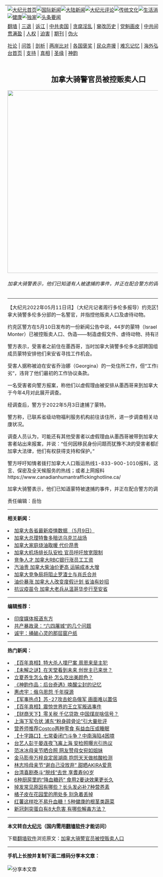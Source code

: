 <a name="1" id="1" target="_blank"></a><span id="1"></span>
<table align=center border="0"><tr><td colspan="2" VALIGN=TOP><a href="https://github.com/rrjbqx321/djy/blob/master/gb/nf1351518.md#1"><img src="https://raw.githubusercontent.com/rrjbqx321/www/master/t/djy/1.jpg" title="大纪元首页" alt="大纪元首页"></a><a href="https://github.com/rrjbqx321/djy/blob/master/gb/n24hr.md#1"><img src="https://raw.githubusercontent.com/rrjbqx321/www/master/t/djy/3.jpg" title="国际新闻" alt="国际新闻"></a><a href="https://github.com/rrjbqx321/djy/blob/master/gb/nsc413.md#1"><img src="https://raw.githubusercontent.com/rrjbqx321/www/master/t/djy/4.jpg" title="大陆新闻" alt="大陆新闻"></a><a href="https://github.com/rrjbqx321/djy/blob/master/gb/news392.md#1"><img src="https://raw.githubusercontent.com/rrjbqx321/www/master/t/djy/5.jpg" title="大纪元评论" alt="大纪元评论"></a><a href="https://github.com/rrjbqx321/djy/blob/master/gb/news2007.md#1"><img src="https://raw.githubusercontent.com/rrjbqx321/www/master/t/djy/6.jpg" title="传统文化" alt="传统文化"></a><a href="https://github.com/rrjbqx321/djy/blob/master/gb/news2008.md#1"><img src="https://raw.githubusercontent.com/rrjbqx321/www/master/t/djy/7.jpg" title="生活消费" alt="生活消费"></a><a href="https://github.com/rrjbqx321/djy/blob/master/gb/ncyule.md#1"><img src="https://raw.githubusercontent.com/rrjbqx321/www/master/t/djy/8.jpg" title="娱乐休闲" alt="娱乐休闲"></a><a href="https://github.com/rrjbqx321/djy/blob/master/gb/nsc1002.md#1"><img src="https://raw.githubusercontent.com/rrjbqx321/www/master/t/djy/9.jpg" title="健康" alt="健康"></a><a href="https://github.com/rrjbqx321/djy/blob/master/gb/nf6092.md#1"><img src="https://raw.githubusercontent.com/rrjbqx321/www/master/t/djy/10a.jpg" title="独家" alt="独家"></a><a href="https://github.com/rrjbqx321/djy/blob/master/gb/nf4514.md#1"><img src="https://raw.githubusercontent.com/rrjbqx321/www/master/t/djy/12a.jpg" title="头条要闻" alt="头条要闻"></a></td></tr>
<tr><td colspan="2" VALIGN=TOP><a target="_blank" href="https://github.com/rrjbqx321/www/blob/master/README.md?zsrh#1">翻墙</a> | <a target="_blank" href="https://github.com/rrjbqx321/djy/blob/master/gb/nf5657.md#1">三退</a> | <a target="_blank" href="https://github.com/rrjbqx321/djy/blob/master/gb/nf6124.md#1">诉江</a> | <a target="_blank" href="https://github.com/rrjbqx321/djy/blob/master/gb/nf1176117.md#1">中共卖国</a> | <a target="_blank" href="https://github.com/rrjbqx321/djy/blob/master/gb/nf5773.md#1">贪腐淫乱</a> | <a target="_blank" href="https://github.com/rrjbqx321/djy/blob/master/gb/nf1176115.md#1">窜改历史</a> | <a target="_blank" href="https://github.com/rrjbqx321/djy/blob/master/gb/nf1176107.md#1">党魁画皮</a> | <a target="_blank" href="https://github.com/rrjbqx321/djy/blob/master/gb/nf1320400.md#1">中共间谍</a> | <a target="_blank" href="https://github.com/rrjbqx321/djy/blob/master/gb/nf1176114.md#1">破坏传统</a> | <a target="_blank" href="https://github.com/rrjbqx321/ntdtv/blob/master/gb/prog447_1.md#1">恶贯满盈</a> | <a target="_blank" href="https://github.com/rrjbqx321/djy/blob/master/gb/ncid278.md#1">人权</a> | <a target="_blank" href="https://github.com/rrjbqx321/djy/blob/master/gb/nf1176111.md#1">迫害</a> | <a target="_blank" href="https://gitlab.com/szzdlab/mh-qikan/blob/master/README.md#1">期刊</a> | <a target="_blank" href="https://github.com/rrjbqx321/djy/blob/master/gb/nf5562.md#1">伪火</a></p><p><a target="_blank" href="https://github.com/rrjbqx321/djy/blob/master/gb/9p.md#1">社论</a> | <a target="_blank" href="https://github.com/rrjbqx321/djy/blob/master/gb/nf4378.md#1">问答</a> | <a target="_blank" href="https://github.com/rrjbqx321/djy/blob/master/gb/nf5792.md#1">剖析</a> | <a target="_blank" href="https://github.com/rrjbqx321/djy/blob/master/gb/nf5735.md#1">两岸比对</a> | <a target="_blank" href="https://github.com/rrjbqx321/djy/blob/master/gb/nf6119.md#1">各国褒奖</a> | <a target="_blank" href="https://github.com/rrjbqx321/djy/blob/master/gb/nf6120.md#1">民众声援</a> | <a target="_blank" href="https://github.com/rrjbqx321/djy/blob/master/gb/nf1188594.md#1">难忘记忆</a> | <a target="_blank" href="https://github.com/rrjbqx321/djy/blob/master/gb/nf3180.md#1">海外弘传</a> | <a target="_blank" href="https://github.com/rrjbqx321/djy/blob/master/gb/nf5410.md#1">万人上访</a> | <a target="_blank" href="https://github.com/rrjbqx321/www/blob/master/README.md?zsrh#1">平台首页</a> | <a target="_blank" href="https://github.com/rrjbqx321/djy/blob/master/gb/nf4386.md#1">支持</a> | <a target="_blank" href="https://github.com/rrjbqx321/djy/blob/master/gb/nf4389.md#1">真相</a> | <a target="_blank" href="https://github.com/rrjbqx321/djy/blob/master/gb/nf5790.md#1">圣缘</a> | <a target="_blank" href="https://github.com/rrjbqx321/djy/blob/master/gb/nf4786.md#1">神韵</a></td></tr>
<tr><td VALIGN=TOP width="626"><h2 align=center>加拿大骑警官员被控贩卖人口</h2>
<img width="600" src="https://i.epochtimes.com/assets/uploads/2019/01/0fbf7eadba4461846fc2af6e34ac856b-600x400.jpg" />
<h6>加拿大骑警表示，他们已知道有人被逮捕的事件，并正在配合警方的调查。 (AFP)
</h6>
<hr>
<p>【大纪元2022年05月11日讯】（大纪元记者周行多伦多报导）约克区警方逮捕了<ahref="https://github.com/rrjbqx321/djy/blob/master/gb/tag/%E5%8A%A0%E6%8B%BF%E5%A4%A7%E9%AA%91%E8%AD%A6.md#1">加拿大骑警</a>多伦多分部的一名警官，并指控他<ahref="https://github.com/rrjbqx321/djy/blob/master/gb/tag/%E8%B4%A9%E5%8D%96%E4%BA%BA%E5%8F%A3.md#1">贩卖人口</a>及<ahref="https://github.com/rrjbqx321/djy/blob/master/gb/tag/%E8%99%90%E5%BE%85%E5%8A%A8%E7%89%A9.md#1">虐待动物</a>。</p>
<p>约克区警方在5月10日发布的一份新闻公告中说，44岁的蒙特（Israel Yahsif Mane Monter）已被控<ahref="https://github.com/rrjbqx321/djy/blob/master/gb/tag/%E8%B4%A9%E5%8D%96%E4%BA%BA%E5%8F%A3.md#1">贩卖人口</a>、伪造——制造虚假文件、<ahref="https://github.com/rrjbqx321/djy/blob/master/gb/tag/%E8%99%90%E5%BE%85%E5%8A%A8%E7%89%A9.md#1">虐待动物</a>、持有违禁设备等罪。</p>
<p>警方表示，受害者之前住在墨西哥，当时<ahref="https://github.com/rrjbqx321/djy/blob/master/gb/tag/%E5%8A%A0%E6%8B%BF%E5%A4%A7%E9%AA%91%E8%AD%A6.md#1">加拿大骑警</a>多伦多北部跨国组织犯罪部门的成员蒙特安排他们来安省寻找工作机会。</p>
<p>受害人据称被迫在安省乔治娜（Georgina）的一处住所工作，但“工作条件非常恶劣”，违背了他们最初的工作协议条款。</p>
<p>一名受害者向警方报案，称他们以虚假理由被安排从墨西哥来到加拿大工作后，警方于今年4月对此展开调查。</p>
<p>经调查后，警方于2022年5月3日逮捕了蒙特。</p>
<p>警方称，已联系省级动物福利服务机构前往该住所，进一步调查相关动物的护理和健康状况。</p>
<p>调查人员认为，可能还有其他受害者以虚假理由从墨西哥被带到加拿大。警方要求受害者站出来报案，并说：“任何因移民身份问题而犹豫不决的受害者都应该知道，根据加拿大法律，他们有权获得支持和保护。”</p>
<p>警方呼吁知情者拨打加拿大人口贩运热线1-833-900-1010报料，这是一条多语言、保密及全天候服务的热线；或者上网报料https://www.canadianhumantraffickinghotline.ca/</p>
<p>加拿大骑警表示，他们已知道蒙特被逮捕的事件，并正在配合警方的调查。</p>
<p>责任编辑：岳怡</p>

<hr>


<strong>相关新闻：</strong>
<li><a href="https://github.com/rrjbqx321/djy/blob/master/gb/22/3/22/n13663533.md#1">加拿大各省最新疫情数据 （5月9日）</a></li>
<li><a href="https://github.com/rrjbqx321/djy/blob/master/gb/22/5/8/n13730503.md#1">加拿大总理特鲁多暗访乌克兰战场</a></li>
<li><a href="https://github.com/rrjbqx321/djy/blob/master/gb/22/5/8/n13730558.md#1">加拿大家庭烧油取暖 代价昂贵</a></li>
<li><a href="https://github.com/rrjbqx321/djy/blob/master/gb/22/5/8/n13730657.md#1">加拿大机场排长队安检 官员呼吁放宽限制</a></li>
<li><a href="https://github.com/rrjbqx321/djy/blob/master/gb/22/5/9/n13731569.md#1">竞争人才 加拿大RBC银行涨员工工资</a></li>
<li><a href="https://github.com/rrjbqx321/djy/blob/master/gb/22/5/10/n13731641.md#1">汽油贵 加拿大柴油价更高 运输成本大增</a></li>
<li><a href="https://github.com/rrjbqx321/djy/blob/master/gb/22/5/10/n13731647.md#1">加拿大竞争局将阻止罗渣士与肖氏合并</a></li>
<li><a href="https://github.com/rrjbqx321/djy/blob/master/gb/22/5/10/n13732390.md#1">油价暴涨 加拿大人改变度假计划 省油有妙招</a></li>
<li><a href="https://github.com/rrjbqx321/djy/blob/master/gb/22/5/10/n13732382.md#1">抗议疫苗令 加拿大老兵从温哥华步行至安省</a></li>
<hr>


<strong>编辑推荐：</strong>
<li><a href="https://github.com/rrjbqx321/djy/blob/master/gb/18/10/27/n10812623.md?dfh#1" target="_blank">印度媒体报道东方</a></li><li><a href="https://github.com/tsiac2612/djy/blob/master/gb/19/1/29/n11010920.md#1" target="_blank">共产暴政录：“六四屠城”的几个问题</a></li><li><a href="https://github.com/tsiac2612/djy/blob/master/gb/10/8/2/n2983321.md#1" target="_blank">诚宇：捅破心灵的那层窗户纸</a></li>
<hr>

<strong>热门新闻：</strong>
<li><a href="https://github.com/rrjbqx321/djy/blob/master/gb/22/4/20/n13716388.md#1">【百年真相】特大杀人埋尸案 周恩来是主犯</a></li>
<li><a href="https://github.com/rrjbqx321/djy/blob/master/gb/22/5/5/n13728172.md#1">【未解之谜】在天堂看到未来 创世主已来世？</a></li>
<li><a href="https://github.com/rrjbqx321/djy/blob/master/gb/22/5/2/n13725366.md#1">立夏养生怎么食补 怎么吃出美颜色？</a></li>
<li><a href="https://github.com/rrjbqx321/djy/blob/master/gb/22/5/4/n13727363.md#1">《神韵作品：后台奇遇》唤醒尘封的记忆</a></li>
<li><a href="https://github.com/rrjbqx321/djy/blob/master/gb/22/5/4/n13727306.md#1">惠虎宇：俄乌恩怨 千年探源</a></li>
<li><a href="https://github.com/rrjbqx321/djy/blob/master/gb/22/5/9/n13731536.md#1">【军事热点】苏-27攻击蛇岛俄军 画面难以置信</a></li>
<li><a href="https://github.com/rrjbqx321/djy/blob/master/gb/22/4/28/n13722757.md#1">【百年真相】震惊世界的王立军叛逃事件</a></li>
<li><a href="https://github.com/rrjbqx321/djy/blob/master/gb/22/5/10/n13731880.md#1">【财商天下】零关税 千亿贷款 中国煤炭啥信号？</a></li>
<li><a href="https://github.com/rrjbqx321/djy/blob/master/gb/22/5/8/n13729974.md#1">上海下军令状 浦东“粉身碎骨论”引大量批评</a></li>
<li><a href="https://github.com/rrjbqx321/djy/blob/master/gb/22/4/22/n13717853.md#1">营养师推荐Costco两种零食 有益血压或睡眠</a></li>
<li><a href="https://github.com/rrjbqx321/djy/blob/master/gb/22/5/7/n13729513.md#1">【十字路口】七常委闭门斗争？中南海陷4困境</a></li>
<li><a href="https://github.com/rrjbqx321/djy/blob/master/gb/22/5/9/n13731555.md#1">台艺人彭于晏连夜飞离上海 安检照曝光引热议</a></li>
<li><a href="https://github.com/rrjbqx321/djy/blob/master/gb/22/5/8/n13730642.md#1">范冰冰母亲节晒合照 网友赞母女宛如姐妹</a></li>
<li><a href="https://github.com/rrjbqx321/djy/blob/master/gb/22/5/8/n13730589.md#1">金马影帝万梓良定居湖南 抱怨天天做核酸检测</a></li>
<li><a href="https://github.com/rrjbqx321/djy/blob/master/gb/22/5/8/n13730173.md#1">林志玲母亲节“谢自己没放弃” 甜晒AKIRA爱意</a></li>
<li><a href="https://github.com/rrjbqx321/djy/blob/master/gb/22/5/9/n13731631.md#1">台湾喜剧泰斗“脱线”去世 享耆寿90岁</a></li>
<li><a href="https://github.com/rrjbqx321/djy/blob/master/gb/22/5/5/n13727408.md#1">6种厨房里的“降血糖药” 食用2要诀效果更长久</a></li>
<li><a href="https://github.com/rrjbqx321/djy/blob/master/gb/22/5/6/n13728738.md#1">掉发常见原因有哪些？长头发必补7种营养素</a></li>
<li><a href="https://github.com/rrjbqx321/djy/blob/master/gb/22/5/8/n13729954.md#1">橘子皮在花园里的用处多 别急着丢掉</a></li>
<li><a href="https://github.com/rrjbqx321/djy/blob/master/gb/22/5/8/n13729938.md#1">红薯这样吃不易升血糖！5种健康的根茎类蔬菜</a></li>
<li><a href="https://github.com/rrjbqx321/djy/blob/master/gb/22/5/7/n13729173.md#1">新冠刺突蛋白有8大危害 有哪些解毒方法？</a></li>
<hr>

<strong>本文转自<a href="https://www.epochtimes.com">大纪元</a>（国内需用<a href="https://github.com/rrjbqx321/www/blob/master/README.md#8">翻墙软件</a>才能访问）</strong><p>下载<a href="https://github.com/rrjbqx321/www/blob/master/README.md#8">翻墙软件</a>浏览原文：<a href="https://www.epochtimes.com/gb/22/5/10/n13732426.htm">加拿大骑警官员被控贩卖人口</a></p><hr>

<strong>手机上长按并复制下面二维码分享本文章：</strong><br><br><img src="https://chart.apis.google.com/chart?cht=qr&chs=240x240&choe=UTF-8&chld=M|2&chl=https://github.com/rrjbqx321/djy/blob/master/gb/22/5/10/n13732426.md%231" title="分享本文章"></td><td VALIGN=TOP><a href="https://github.com/rrjbqx321/djy/blob/master/gb/16/1/21/n4622075.md?dfh#1" target="_blank"><img src="https://raw.githubusercontent.com/rrjbqx321/djy/master/gb/300/wei-f1.jpg" title="中共的伪火骗局"  alt="中共的伪火骗局"></a><br><a href="https://github.com/rrjbqx321/www/blob/master/README.md?dfh#9" target="_blank"><img src="https://raw.githubusercontent.com/rrjbqx321/djy/master/gb/300/yong-h.jpg" title="永恒的见证"  alt="永恒的见证"></a><br><a href="https://github.com/rrjbqx321/djy/blob/master/gb/13/9/29/n3974789.md?dfh#1" target="_blank"><img src="https://raw.githubusercontent.com/rrjbqx321/djy/master/gb/300/shang-lnz.jpg" title="善良女子被中共投男牢"  alt="善良女子被中共投男牢"></a><br><a href="https://github.com/rrjbqx321/djy/blob/master/gb/16/3/16/n4663449.md?dfh#1" target="_blank"><img src="https://raw.githubusercontent.com/rrjbqx321/djy/master/gb/300/huo-z3.jpg" title="警卫目击活摘器官"  alt="警卫目击活摘器官"></a><br><a href="https://github.com/rrjbqx321/djy/blob/master/gb/16/8/7/n8177641.md?dfh#1" target="_blank"><img src="https://raw.githubusercontent.com/rrjbqx321/djy/master/gb/300/huo-z4.jpg" title="证人描述活摘恐怖"  alt="证人描述活摘恐怖"></a><br><a href="https://github.com/rrjbqx321/djy/blob/master/gb/10/4/19/n2881569.md?dfh#1" target="_blank"><img src="https://raw.githubusercontent.com/rrjbqx321/djy/master/gb/300/huo-z1.jpg" title="揭开活摘器官黑幕"  alt="揭开活摘器官黑幕"></a><br><a href="https://github.com/rrjbqx321/djy/blob/master/gb/10/11/7/n3077476.md?dfh#1" target="_blank"><img src="https://raw.githubusercontent.com/rrjbqx321/djy/master/gb/300/ma-ks.jpg" title="马克思的成魔之路"  alt="马克思的成魔之路"></a><br><a href="https://github.com/rrjbqx321/djy/blob/master/gb/14/6/9/n4173977.md?dfh#1" target="_blank"><img src="https://raw.githubusercontent.com/rrjbqx321/djy/master/gb/300/chang-zs.jpg" title="藏字石 蕴天机"  alt="藏字石 蕴天机"></a><br><a href="https://github.com/rrjbqx321/djy/blob/master/gb/18/5/10/n10381511.md?dfh#1" target="_blank"><img src="https://raw.githubusercontent.com/rrjbqx321/djy/master/gb/300/st1.jpg" title="关注三亿人三退"  alt="关注三亿人三退"></a><br><a href="https://github.com/rrjbqx321/djy/blob/master/gb/18/3/21/n10237682.md?dfh#1" target="_blank"><img src="https://raw.githubusercontent.com/rrjbqx321/djy/master/gb/300/jie-t.jpg" title="解体中共复兴中华"  alt="解体中共复兴中华"></a><br><a href="https://github.com/rrjbqx321/djy/blob/master/gb/9/2/9/n2422991.md?dfh#1" target="_blank"><img src="https://raw.githubusercontent.com/rrjbqx321/djy/master/gb/300/gao-zs.jpg" title="中共迫害良心律师"  alt="中共迫害良心律师"></a><br><a href="https://github.com/rrjbqx321/djy/blob/master/gb/18/12/9/n10900044.md?dfh#1" target="_blank"><img src="https://raw.githubusercontent.com/rrjbqx321/djy/master/gb/300/sj1.jpg" title="三百多万人举报江泽民"  alt="三百多万人举报江泽民"></a><br><a href="https://github.com/rrjbqx321/djy/blob/master/gb/18/8/28/n10672014.md?dfh#1" target="_blank"><img src="https://raw.githubusercontent.com/rrjbqx321/djy/master/gb/300/sj2.jpg" title="这些官员为何起诉江泽民"  alt="这些官员为何起诉江泽民"></a><br><a href="https://github.com/rrjbqx321/djy/blob/master/gb/8/12/18/n2367165.md?dfh#1" target="_blank"><img src="https://raw.githubusercontent.com/rrjbqx321/djy/master/gb/300/liangan.jpg" title="海峡两岸的强烈对比"  alt="海峡两岸的强烈对比"></a><br><a href="https://github.com/rrjbqx321/djy/blob/master/gb/15/12/10/n4593139.md?dfh#1" target="_blank"><img src="https://raw.githubusercontent.com/rrjbqx321/djy/master/gb/300/jia-ndzl.jpg" title="加拿大总理的贺信"  alt="加拿大总理的贺信"></a><br><a href="https://github.com/rrjbqx321/djy/blob/master/gb/11/6/17/n3289382.md?dfh#1" target="_blank"><img src="https://raw.githubusercontent.com/rrjbqx321/djy/master/gb/300/xiao-wd.jpg" title="探寻真相兼听则明"  alt="探寻真相兼听则明"></a><br><a href="https://github.com/rrjbqx321/djy/blob/master/gb/18/10/27/n10812623.md?dfh#1" target="_blank"><img src="https://raw.githubusercontent.com/rrjbqx321/djy/master/gb/300/yindu.jpg" title="印度媒体报道东方"  alt="印度媒体报道东方"></a><br><a href="https://github.com/rrjbqx321/djy/blob/master/gb/18/6/9/n10469652.md?dfh#1" target="_blank"><img src="https://raw.githubusercontent.com/rrjbqx321/djy/master/gb/300/xie-j.jpg" title="不一样的海外校园"  alt="不一样的海外校园"></a><br><a href="https://github.com/rrjbqx321/djy/blob/master/gb/7/4/5/n1669415.md?dfh#1" target="_blank"><img src="https://raw.githubusercontent.com/rrjbqx321/djy/master/gb/300/li-up.jpg" title="从大师到徒弟的传奇"  alt="从大师到徒弟的传奇"></a><br><a href="https://github.com/rrjbqx321/djy/blob/master/gb/17/5/26/n9191512.md?dfh#1" target="_blank"><img src="https://raw.githubusercontent.com/rrjbqx321/djy/master/gb/300/zfl2.jpg" title="亿万人与东方一本奇书"  alt="亿万人与东方一本奇书"></a><br><a href="https://github.com/rrjbqx321/djy/blob/master/gb/13/11/27/n4020290.md?dfh#1" target="_blank"><img src="https://raw.githubusercontent.com/rrjbqx321/djy/master/gb/300/zhen-h.jpg" title="大陆见不到的震撼场面"  alt="大陆见不到的震撼场面"></a><br><a href="https://github.com/rrjbqx321/djy/blob/master/gb/15/7/17/n4482910.md?dfh#1" target="_blank"><img src="https://raw.githubusercontent.com/rrjbqx321/djy/master/gb/300/dalu-sk.jpg" title="人心向善 大陆当初盛况"  alt="人心向善 大陆当初盛况"></a><br><a href="https://github.com/rrjbqx321/djy/blob/master/gb/19/1/5/n10955468.md?dfh#1" target="_blank"><img src="https://raw.githubusercontent.com/rrjbqx321/djy/master/gb/300/zfl1.jpg" title="追寻真理 这书讲什么"  alt="追寻真理 这书讲什么"></a><br><a href="https://github.com/rrjbqx321/www/blob/master/README.md?dfh#1" target="_blank"><img src="https://raw.githubusercontent.com/rrjbqx321/djy/master/gb/300/fq1.jpg" title="下载免费翻墙软件"  alt="下载免费翻墙软件"></a><br></td></tr></table>
